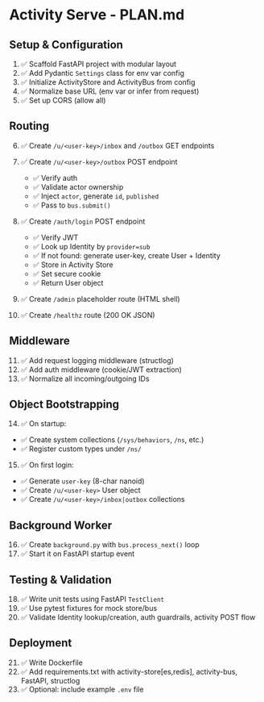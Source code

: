 # Activity Serve - PLAN.md

## Setup & Configuration

1. ✅ Scaffold FastAPI project with modular layout
2. ✅ Add Pydantic `Settings` class for env var config
3. ✅ Initialize ActivityStore and ActivityBus from config
4. ✅ Normalize base URL (env var or infer from request)
5. ✅ Set up CORS (allow all)

## Routing

6. ✅ Create `/u/<user-key>/inbox` and `/outbox` GET endpoints
7. ✅ Create `/u/<user-key>/outbox` POST endpoint

   - ✅ Verify auth
   - ✅ Validate actor ownership
   - ✅ Inject `actor`, generate `id`, `published`
   - ✅ Pass to `bus.submit()`

8. ✅ Create `/auth/login` POST endpoint

   - ✅ Verify JWT
   - ✅ Look up Identity by `provider=sub`
   - ✅ If not found: generate user-key, create User + Identity
   - ✅ Store in Activity Store
   - ✅ Set secure cookie
   - ✅ Return User object

9. ✅ Create `/admin` placeholder route (HTML shell)
10. ✅ Create `/healthz` route (200 OK JSON)

## Middleware

11. ✅ Add request logging middleware (structlog)
12. ✅ Add auth middleware (cookie/JWT extraction)
13. ✅ Normalize all incoming/outgoing IDs

## Object Bootstrapping

14. ✅ On startup:

- ✅ Create system collections (`/sys/behaviors`, `/ns`, etc.)
- ✅ Register custom types under `/ns/`

15. ✅ On first login:

- ✅ Generate `user-key` (8-char nanoid)
- ✅ Create `/u/<user-key>` User object
- ✅ Create `/u/<user-key>/inbox|outbox` collections

## Background Worker

16. ✅ Create `background.py` with `bus.process_next()` loop
17. ✅ Start it on FastAPI startup event

## Testing & Validation

18. ✅ Write unit tests using FastAPI `TestClient`
19. ✅ Use pytest fixtures for mock store/bus
20. ✅ Validate Identity lookup/creation, auth guardrails, activity POST flow

## Deployment

21. ✅ Write Dockerfile
22. ✅ Add requirements.txt with activity-store\[es,redis], activity-bus, FastAPI, structlog
23. ✅ Optional: include example `.env` file